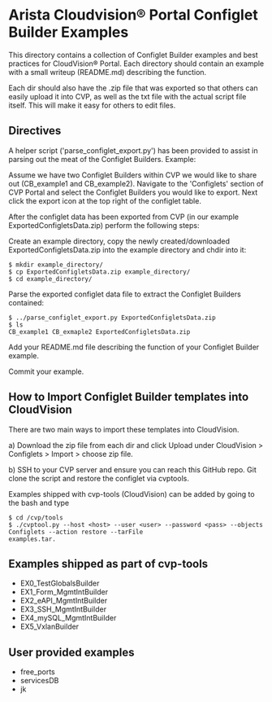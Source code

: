 # Arista Cloudvision&reg; Portal Configlet Builder Examples
This directory contains a collection of Configlet Builder examples and best practices for
CloudVision&reg; Portal. Each directory should contain an example with a small writeup (README.md)
describing the function. 

Each dir should also have the .zip file that was exported so that others can easily upload it into CVP, as well as the txt file with the actual script file itself. This will make it easy for others to edit files. 

## Directives
A helper script ('parse_configlet_export.py') has been provided to assist in parsing out the
meat of the Configlet Builders. Example:

Assume we have two Configlet Builders within CVP we would like to share out (CB_example1 and CB_example2).
Navigate to the 'Configlets' section of CVP Portal and select the Configlet Builders you would like to export.
Next click the export icon at the top right of the configlet table.
 
After the configlet data has been exported from CVP (in our example ExportedConfigletsData.zip)
perform the following steps:

Create an example directory, copy the newly created/downloaded ExportedConfigletsData.zip into the
example directory and chdir into it:
```console
$ mkdir example_directory/
$ cp ExportedConfigletsData.zip example_directory/
$ cd example_directory/
```

Parse the exported configlet data file to extract the Configlet Builders contained:
```console
$ ../parse_configlet_export.py ExportedConfigletsData.zip
$ ls
CB_example1 CB_exmaple2 ExportedConfigletsData.zip
```
Add your README.md file describing the function of your Configlet Builder example.
 
Commit your example.

## How to Import Configlet Builder templates into CloudVision
There are two main ways to import these templates into CloudVision. 

a) Download the zip file from each dir and click Upload under CloudVision > Configlets > Import > choose zip file. 

b) SSH to your CVP server and ensure you can reach this GitHub repo. Git clone the script and restore the configlet via cvptools.

Examples shipped with cvp-tools (CloudVision) can be added by going to the bash and type
```console
$ cd /cvp/tools
$ ./cvptool.py --host <host> --user <user> --password <pass> --objects Configlets --action restore --tarFile
examples.tar. 
```

## Examples shipped as part of cvp-tools
* EX0_TestGlobalsBuilder
* EX1_Form_MgmtIntBuilder
* EX2_eAPI_MgmtIntBuilder
* EX3_SSH_MgmtIntBuilder
* EX4_mySQL_MgmtIntBuilder
* EX5_VxlanBuilder

## User provided examples
* free_ports
* servicesDB
* jk
